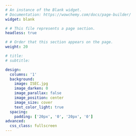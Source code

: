 ```yaml
---
# An instance of the Blank widget.
# Documentation: https://wowchemy.com/docs/page-builder/
widget: blank

# # This file represents a page section.
headless: true

# # Order that this section appears on the page.
weight: 20

# title:
# subtitle:

design:
  columns: '1'
  background:
    image: ISEC.jpg
    image_darken: 0
    image_parallax: false
    image_position: center
    image_size: cover
    text_color_light: true
  spacing:
    padding: ['20px', '0', '20px', '0']
advanced:
  css_class: fullscreen
---
```

